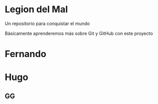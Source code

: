 # Legion del Mal
Un repositorio para conquistar el mundo

Básicamente aprenderemos más sobre Git y GitHub con este proyecto


# Fernando
# Hugo

## GG
